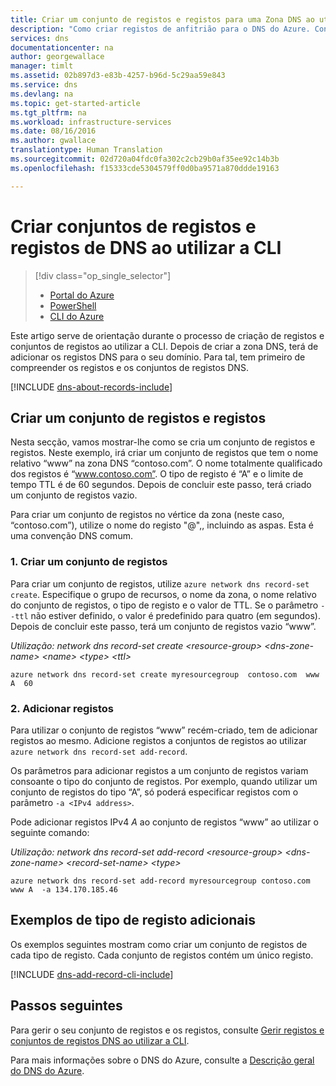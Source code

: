 ```yaml
---
title: Criar um conjunto de registos e registos para uma Zona DNS ao utilizar a CLI| Microsoft Docs
description: "Como criar registos de anfitrião para o DNS do Azure. Configurar conjuntos de registo e registos ao utilizar a CLI"
services: dns
documentationcenter: na
author: georgewallace
manager: timlt
ms.assetid: 02b897d3-e83b-4257-b96d-5c29aa59e843
ms.service: dns
ms.devlang: na
ms.topic: get-started-article
ms.tgt_pltfrm: na
ms.workload: infrastructure-services
ms.date: 08/16/2016
ms.author: gwallace
translationtype: Human Translation
ms.sourcegitcommit: 02d720a04fdc0fa302c2cb29b0af35ee92c14b3b
ms.openlocfilehash: f15333cde5304579ff0d0ba9571a870ddde19163

---
```


# <a name="create-dns-record-sets-and-records-by-using-cli"></a>Criar conjuntos de registos e registos de DNS ao utilizar a CLI

> [!div class="op_single_selector"]
> * [Portal do Azure](dns-getstarted-create-recordset-portal.md)
> * [PowerShell](dns-getstarted-create-recordset.md)
> * [CLI do Azure](dns-getstarted-create-recordset-cli.md)

Este artigo serve de orientação durante o processo de criação de registos e conjuntos de registos ao utilizar a CLI. Depois de criar a zona DNS, terá de adicionar os registos DNS para o seu domínio. Para tal, tem primeiro de compreender os registos e os conjuntos de registos DNS.

[!INCLUDE [dns-about-records-include](../../includes/dns-about-records-include.md)]

## <a name="create-a-record-set-and-record"></a>Criar um conjunto de registos e registos

Nesta secção, vamos mostrar-lhe como se cria um conjunto de registos e registos. Neste exemplo, irá criar um conjunto de registos que tem o nome relativo “www” na zona DNS “contoso.com”. O nome totalmente qualificado dos registos é “www.contoso.com”. O tipo de registo é “A” e o limite de tempo TTL é de 60 segundos. Depois de concluir este passo, terá criado um conjunto de registos vazio.

Para criar um conjunto de registos no vértice da zona (neste caso, “contoso.com”), utilize o nome do registo "@",, incluindo as aspas. Esta é uma convenção DNS comum.

### <a name="1-create-a-record-set"></a>1. Criar um conjunto de registos

Para criar um conjunto de registos, utilize `azure network dns record-set create`. Especifique o grupo de recursos, o nome da zona, o nome relativo do conjunto de registos, o tipo de registo e o valor de TTL. Se o parâmetro `--ttl` não estiver definido, o valor é predefinido para quatro (em segundos). Depois de concluir este passo, terá um conjunto de registos vazio “www”.

*Utilização: network dns record-set create \<resource-group\> \<dns-zone-name\> \<name\> \<type\> \<ttl\>*

```azurecli
azure network dns record-set create myresourcegroup  contoso.com  www A  60
```

### <a name="2-add-records"></a>2. Adicionar registos

Para utilizar o conjunto de registos “www” recém-criado, tem de adicionar registos ao mesmo. Adicione registos a conjuntos de registos ao utilizar `azure network dns record-set add-record`.

Os parâmetros para adicionar registos a um conjunto de registos variam consoante o tipo do conjunto de registos. Por exemplo, quando utilizar um conjunto de registos do tipo “A”, só poderá especificar registos com o parâmetro `-a <IPv4 address>`.

Pode adicionar registos IPv4 *A* ao conjunto de registos “www” ao utilizar o seguinte comando:

*Utilização: network dns record-set add-record \<resource-group\> \<dns-zone-name\> \<record-set-name\> \<type\>*

```azurecli
azure network dns record-set add-record myresourcegroup contoso.com  www A  -a 134.170.185.46
```

## <a name="additional-record-type-examples"></a>Exemplos de tipo de registo adicionais

Os exemplos seguintes mostram como criar um conjunto de registos de cada tipo de registo. Cada conjunto de registos contém um único registo.

[!INCLUDE [dns-add-record-cli-include](../../includes/dns-add-record-cli-include.md)]

## <a name="next-steps"></a>Passos seguintes

Para gerir o seu conjunto de registos e os registos, consulte [Gerir registos e conjuntos de registos DNS ao utilizar a CLI](dns-operations-recordsets-portal.md).

Para mais informações sobre o DNS do Azure, consulte a [Descrição geral do DNS do Azure](dns-overview.md).




<!--HONumber=Nov16_HO3-->



